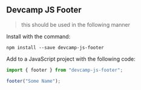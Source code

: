 ## Devcamp JS Footer

> this should be used in the following manner

Install with the command:

```
npm install --save devcamp-js-footer
```

Add to a JavaScript project with the following code:

```javascript
import { footer } from "devcamp-js-footer";

footer("Some Name");
```
